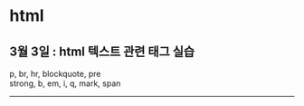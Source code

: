 # html
<h2>3월 3일 : html 텍스트 관련 태그 실습</h2>

p, br, hr, blockquote, pre<br>
strong, b, em, i, q, mark, span<br>

<hr>
